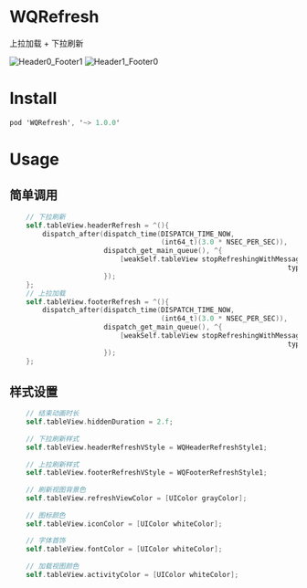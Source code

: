 # WQRefresh
上拉加载 + 下拉刷新
<p>
  <img src=“ WQRefresh/WQRefresh/EffectGif/Header0_Footer1.gif ” alt="Header0_Footer1" title="Header0_Footer1">
  <img src=“https://github.com/AppleDP/WQRefresh/blob/master/WQRefresh/EffectGif/Header1_Footer0.gif” alt="Header1_Footer0" title="Header1_Footer0">
</p>

# Install
```objective-c
pod 'WQRefresh', '~> 1.0.0'
```

# Usage
## 简单调用
```objective-c
    // 下拉刷新
    self.tableView.headerRefresh = ^(){
        dispatch_after(dispatch_time(DISPATCH_TIME_NOW,
                                     (int64_t)(3.0 * NSEC_PER_SEC)),
                       dispatch_get_main_queue(), ^{
                           [weakSelf.tableView stopRefreshingWithMessage:@"刷新成功"
                                                                    type:WQSuccess];
                       });
    };
    // 上拉加载
    self.tableView.footerRefresh = ^(){
        dispatch_after(dispatch_time(DISPATCH_TIME_NOW,
                                     (int64_t)(3.0 * NSEC_PER_SEC)),
                       dispatch_get_main_queue(), ^{
                           [weakSelf.tableView stopRefreshingWithMessage:@"加载失败"
                                                                    type:WQFailed];
                       });
    };
```

## 样式设置
```objective-c
    // 结束动画时长
    self.tableView.hiddenDuration = 2.f;
    
    // 下拉刷新样式
    self.tableView.headerRefreshVStyle = WQHeaderRefreshStyle1;
    
    // 上拉刷新样式
    self.tableView.footerRefreshVStyle = WQFooterRefreshStyle1;
    
    // 刷新视图背景色
    self.tableView.refreshViewColor = [UIColor grayColor];
    
    // 图标颜色
    self.tableView.iconColor = [UIColor whiteColor];
    
    // 字体首饰
    self.tableView.fontColor = [UIColor whiteColor];
    
    // 加载视图颜色
    self.tableView.activityColor = [UIColor whiteColor];
```
